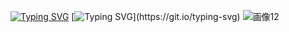 [![Typing SVG](https://readme-typing-svg.herokuapp.com?font=Fira+Code&pause=1000&color=F76800&width=435&lines=Welcome+to+Mami's+profile!+)](https://git.io/typing-svg)
[![Typing SVG](https://readme-typing-svg.herokuapp.com?font=Fira+Code&pause=1000&color=00C0F7&width=435&lines=The+illustration+below+features+my+pet+dog%2C+and+my+favorite+stuffed+animals+%E2%80%94+a+bear+and+a+bee.)](https://git.io/typing-svg)
![画像12](https://github.com/user-attachments/assets/402faed8-8f97-45f1-a3b2-3e439c1de70c)
